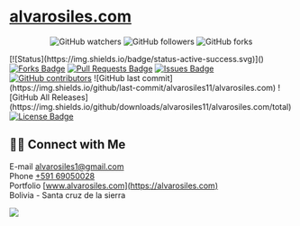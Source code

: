 # [alvarosiles.com](https://alvarosiles.com)

<p align="center">
<img alt="GitHub watchers" src="https://img.shields.io/github/watchers/alvarosiles11/alvarosiles.com?style=social"> <img alt="GitHub followers" src="https://img.shields.io/github/followers/alvarosiles11?style=social"> <img alt="GitHub forks" src="https://img.shields.io/github/forks/alvarosiles11/alvarosiles.com?style=social">
</p>
[![Status](https://img.shields.io/badge/status-active-success.svg)]() <a href="https://github.com/alvarosiles11/alvarosiles.com/network/members"><img src="https://img.shields.io/github/forks/alvarosiles11/alvarosiles.com" alt="Forks Badge"/></a> <a href="https://github.com/alvarosiles11/alvarosiles.com/pulls"><img src="https://img.shields.io/github/issues-pr/alvarosiles11/alvarosiles.com" alt="Pull Requests Badge"/></a> <a href="https://github.com/alvarosiles11/alvarosiles.com/issues"><img src="https://img.shields.io/github/issues/alvarosiles11/alvarosiles.com" alt="Issues Badge"/></a> <a href="https://github.com/alvarosiles11/alvarosiles.com/graphs/contributors"><img alt="GitHub contributors" src="https://img.shields.io/github/contributors/alvarosiles11/alvarosiles.com?color=2b9348"></a> ![GitHub last commit](https://img.shields.io/github/last-commit/alvarosiles11/alvarosiles.com) ![GitHub All Releases](https://img.shields.io/github/downloads/alvarosiles11/alvarosiles.com/total) <a href="https://github.com/alvarosiles11/alvarosiles.com/blob/LICENSE"><img src="https://img.shields.io/github/license/alvarosiles11/alvarosiles.com?color=2b9348" alt="License Badge"/></a>

## 🤝🏻 Connect with Me

E-mail alvarosiles1@gmail.com \
Phone [+591 69050028](https://api.whatsapp.com/send?phone=59169050028&text=Hola,%20Alvaro%20vi%20repositorio%20GitHub%20y%20quiero%20preguntarle…) \
Portfolio [www.alvarosiles.com](https://alvarosiles.com) \
Bolivia - Santa cruz de la sierra

![](https://komarev.com/ghpvc/?username=alvarosiles11&label=PROFILE+VIEWS)
